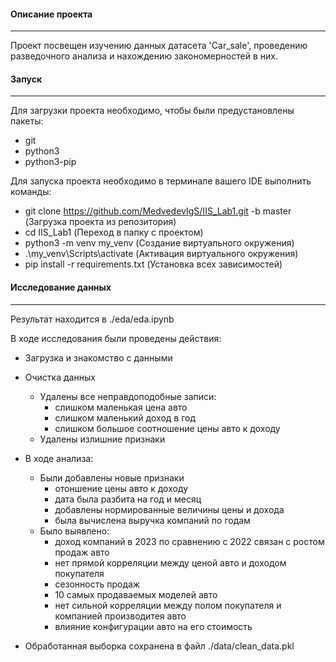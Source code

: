 #### Описание проекта
----------------
Проект посвещен изучению данных датасета 'Car_sale', проведению разведочного анализа и нахождению закономерностей в них.

#### Запуск
----------
Для загрузки проекта необходимо, чтобы были предустановлены пакеты:

* git
* python3
* python3-pip

Для запуска проекта необходимо в терминале вашего IDE выполнить команды:

* git clone https://github.com/MedvedevIgS/IIS_Lab1.git -b master (Загрузка проекта из репозитория)
* cd IIS_Lab1 (Переход в папку с проектом)
* python3 -m venv my_venv (Создание виртуального окружения)
* .\my_venv\Scripts\activate (Активация виртуального окружения)
* pip install -r requirements.txt (Установка всех зависимостей)

#### Исследование данных 
------------
Результат находится в ./eda/eda.ipynb

В ходе исследования были проведены действия:

* Загрузка и знакомство с данными

* Очистка данных
    * Удалены все неправдоподобные записи: 
        * слишком маленькая цена авто
        * слишком маленький доход в год
        * слишком большое соотношение цены авто к доходу
    * Удалены излишние признаки 
* В ходе анализа:
    * Были добавлены новые признаки
        * отоншение цены авто к доходу
        * дата была разбита на год и месяц
        * добавлены нормированные величины цены и дохода
        * была вычислена выручка компаний по годам
    * Было выявлено:
        * доход компаний в 2023 по сравнению с 2022 связан с ростом продаж авто
        * нет прямой корреляции между ценой авто и доходом покупателя
        * сезонность продаж
        * 10 самых продаваемых моделей авто
        * нет сильной корреляции между полом покупателя и компанией производитея авто
        * влияние конфигурации авто на его стоимость
* Обработанная выборка сохранена в файл ./data/clean_data.pkl
